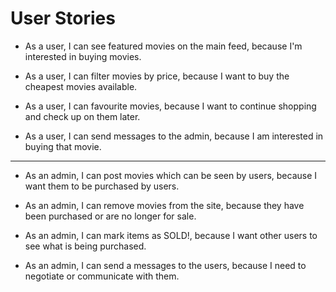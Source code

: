 # User Stories

* As a user, I can see featured movies on the main feed, because I'm interested in buying movies.

* As a user, I can filter movies by price, because I want to buy the cheapest movies available.

* As a user, I can favourite movies, because I want to continue shopping and check up on them later.

* As a user, I can send messages to the admin, because I am interested in buying that movie.

---

* As an admin, I can post movies which can be seen by users, because I want them to be purchased by users.

* As an admin, I can remove movies from the site, because they have been purchased or are no longer for sale.

* As an admin, I can mark items as SOLD!, because I want other users to see what is being purchased.

* As an admin, I can send a messages to the users, because I need to negotiate or communicate with them.